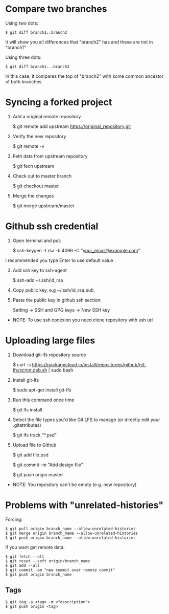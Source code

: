 # Compare two branches

Using two dots:

	$ git diff branch1..branch2

It will show you all differences that "branch2" has and these are not in "branch1"

Using three dots:

	$ git diff branch1...branch2

In this case, it compares the top of "branch2" with some common ancestor of both branches


# Syncing a forked project

1) Add a original remote repository

	$ git remote add upstream https://original_repository.git

2) Verify the new repository

	$ git remote -v

3) Feth data from upstream repository

	$ git fech upstream

4) Check out to master branch

	$ git checkout master

5) Merge the changes

	$ git merge upstream/master


# Github ssh credential

1) Open terminal and put:
	
	$ ssh-keygen -t rsa -b 4096 -C "your_email@example.com"

I recommended you type Enter to use default value

3) Add ssh key to ssh-agent

	$ ssh-add ~/.ssh/id_rsa

4) Copy public key, e.g ~/.ssh/id_rsa.pub,

5) Paste the public key in github ssh section:

	Setting -> SSH and GPG keys -> New SSH key

* NOTE: To use ssh conexion you need clone repository with ssh url

# Uploading large files

1) Download git-lfs repository source

	$ curl -s https://packagecloud.io/install/repositories/github/git-lfs/script.deb.sh | sudo bash
	
2) Install git-lfs

	$ sudo apt-get install git-lfs
	
3) Run this command once time

	$ git lfs install

4) Select the file types you'd like Git LFS to manage (or directly edit your .gitattributes)

	$ git lfs track "*.psd"

5) Upload file to Github

	$ git add file.psd
	
	$ git commit -m "Add design file"
	
	$ git push origin master
	

* NOTE: You repository can't be empty (e.g. new repository)

# Problems with "unrelated-histories"

Forcing:

	$ git pull origin branch_name --allow-unrelated-histories
	$ git merge origin branch_name --allow-unrelated-histories
	$ git push origin branch_name --allow-unrelated-histories
	
If you want get remote data:

	$ git fetch --all
	$ git reset --soft origin/branch_name
	$ git add --all
	$ git commit -am "new commit over remote commit"
	$ git push origin branch_name


## Tags
```
$ git tag -a <tag> -m <"description">
$ git push origin <tag>
```

